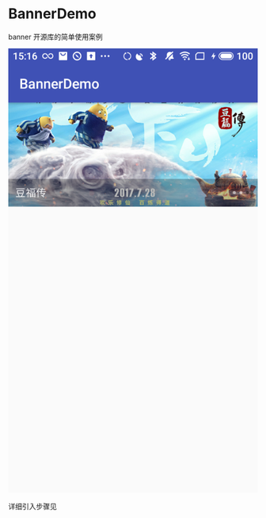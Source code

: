 # BannerDemo
banner 开源库的简单使用案例


 ![image](https://github.com/591774192/BannerDemo/blob/master/device-2019-04-17-151813.png)
 
 详细引入步骤见
